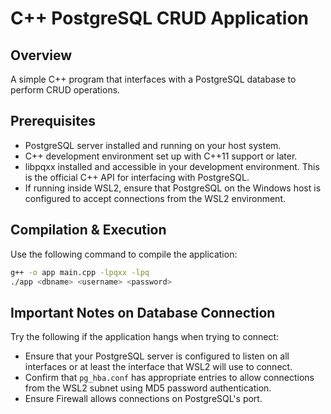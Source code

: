 # C++ PostgreSQL CRUD Application

## Overview

A simple C++ program that interfaces with a PostgreSQL database to perform CRUD operations.

## Prerequisites

- PostgreSQL server installed and running on your host system.
- C++ development environment set up with C++11 support or later.
- libpqxx installed and accessible in your development environment. This is the official C++ API for interfacing with PostgreSQL.
- If running inside WSL2, ensure that PostgreSQL on the Windows host is configured to accept connections from the WSL2 environment.

## Compilation & Execution

Use the following command to compile the application:

```bash
g++ -o app main.cpp -lpqxx -lpq
./app <dbname> <username> <password>
```

## Important Notes on Database Connection
Try the following if the application hangs when trying to connect:
- Ensure that your PostgreSQL server is configured to listen on all interfaces or at least the interface that WSL2 will use to connect.
- Confirm that `pg_hba.conf` has appropriate entries to allow connections from the WSL2 subnet using MD5 password authentication.
- Ensure Firewall allows connections on PostgreSQL's port.
